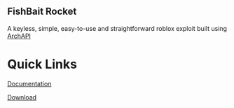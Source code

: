 ## FishBait Rocket
A keyless, simple, easy-to-use and straightforward roblox exploit built using [ArchAPI](https://wearedevs.net/forum/t/19664)

# Quick Links

[Documentation](https://github.com/fishbait-rocket/fishbait-rocket-program/wiki)

[Download](https://fishbait-rocket.github.io/download)
